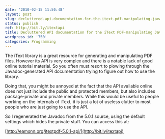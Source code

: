 ```yaml
---
date: '2010-02-15 11:50:48'
layout: post
slug: decluttered-api-documentation-for-the-itext-pdf-manipulating-java-library
status: publish
ref: http://bit.ly/itextapi
title: Decluttered API documentation for the iText PDF-manipulating Java library
wordpress_id: '750'
categories: Programming
---
```


The iText library is a great resource for generating and manipulating PDF files.  However its API is very complex and there is a notable lack of good online tutorial material.  So you often must resort to plowing through the Javadoc-generated API documentation trying to figure out how to use the library.

Doing that, you might be annoyed at the fact that the API available online does not just include the public and protected members, but also includes package-private and private members.  While this would be useful to people working on the internals of iText, it is just a lot of useless clutter to most people who are just going to use the API.

So I regenerated the Javadoc from the 5.0.1 source, using the default settings which hides the private stuff.  You can access this at:

  [http://eamonn.org/itextpdf-5.0.1-api/](http://bit.ly/itextapi)



